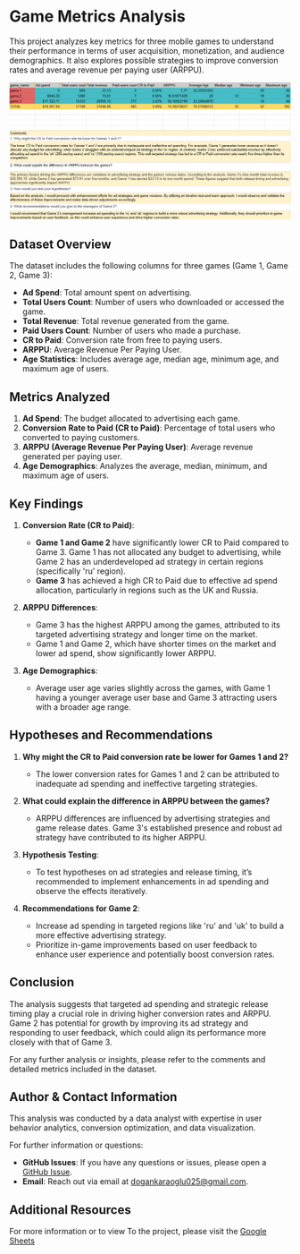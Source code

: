 # Game Metrics Analysis


This project analyzes key metrics for three mobile games to understand their performance in terms of user acquisition, monetization, and audience demographics. It also explores possible strategies to improve conversion rates and average revenue per paying user (ARPPU).


![Game Metrics Analysis](https://github.com/Necodk/Data-Analysis-Projects/blob/main/Google%20Sheets/Game_Metrics_Analysis.png)


## Dataset Overview

The dataset includes the following columns for three games (Game 1, Game 2, Game 3):
- **Ad Spend**: Total amount spent on advertising.
- **Total Users Count**: Number of users who downloaded or accessed the game.
- **Total Revenue**: Total revenue generated from the game.
- **Paid Users Count**: Number of users who made a purchase.
- **CR to Paid**: Conversion rate from free to paying users.
- **ARPPU**: Average Revenue Per Paying User.
- **Age Statistics**: Includes average age, median age, minimum age, and maximum age of users.

## Metrics Analyzed

1. **Ad Spend**: The budget allocated to advertising each game.
2. **Conversion Rate to Paid (CR to Paid)**: Percentage of total users who converted to paying customers.
3. **ARPPU (Average Revenue Per Paying User)**: Average revenue generated per paying user.
4. **Age Demographics**: Analyzes the average, median, minimum, and maximum age of users.

## Key Findings

1. **Conversion Rate (CR to Paid)**:
   - **Game 1 and Game 2** have significantly lower CR to Paid compared to Game 3. Game 1 has not allocated any budget to advertising, while Game 2 has an underdeveloped ad strategy in certain regions (specifically 'ru' region).
   - **Game 3** has achieved a high CR to Paid due to effective ad spend allocation, particularly in regions such as the UK and Russia.

2. **ARPPU Differences**:
   - Game 3 has the highest ARPPU among the games, attributed to its targeted advertising strategy and longer time on the market.
   - Game 1 and Game 2, which have shorter times on the market and lower ad spend, show significantly lower ARPPU.

3. **Age Demographics**:
   - Average user age varies slightly across the games, with Game 1 having a younger average user base and Game 3 attracting users with a broader age range.

## Hypotheses and Recommendations

1. **Why might the CR to Paid conversion rate be lower for Games 1 and 2?**
   - The lower conversion rates for Games 1 and 2 can be attributed to inadequate ad spending and ineffective targeting strategies.

2. **What could explain the difference in ARPPU between the games?**
   - ARPPU differences are influenced by advertising strategies and game release dates. Game 3's established presence and robust ad strategy have contributed to its higher ARPPU.

3. **Hypothesis Testing**:
   - To test hypotheses on ad strategies and release timing, it’s recommended to implement enhancements in ad spending and observe the effects iteratively.

4. **Recommendations for Game 2**:
   - Increase ad spending in targeted regions like 'ru' and 'uk' to build a more effective advertising strategy.
   - Prioritize in-game improvements based on user feedback to enhance user experience and potentially boost conversion rates.

## Conclusion

The analysis suggests that targeted ad spending and strategic release timing play a crucial role in driving higher conversion rates and ARPPU. Game 2 has potential for growth by improving its ad strategy and responding to user feedback, which could align its performance more closely with that of Game 3.

For any further analysis or insights, please refer to the comments and detailed metrics included in the dataset.

## Author & Contact Information

This analysis was conducted by a data analyst with expertise in user behavior analytics, conversion optimization, and data visualization.

For further information or questions:
- **GitHub Issues**: If you have any questions or issues, please open a [GitHub Issue](https://github.com/Necodk/Data-Analysis-Projects/issues).
- **Email**: Reach out via email at [dogankaraoglu025@gmail.com](mailto:dogankaraoglu025@gmail.com).

## Additional Resources

For more information or to view To the project, please visit the [Google Sheets](https://docs.google.com/spreadsheets/d/1KaI3mtRHTqQqcjsvdoqoLIizCRvoNxDujUtwXfGaJss/edit?usp=sharing)
